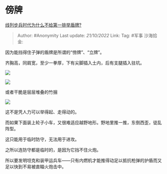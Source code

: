 # 傍牌
[线列步兵时代为什么不给第一排举盾牌?](https://www.zhihu.com/question/490257576/answer/2718122160)

> Author: #Anonymity
> Last update: *21/10/2022*
> Link:
> Tag: #军事
> 沙海拾金:

因为能挡得住子弹的盾牌是所谓的“傍牌”、“立牌”。

齐胸高，同肩宽，至少一拳厚，下有尖脚插入土内，后有支腿插入驻坑。

![](https://pic2.zhimg.com/50/v2-d0e450aa3ba4b1551b6a75b8f98194a4_720w.jpg?source=1940ef5c)

![](https://pic2.zhimg.com/50/v2-1c898eb25467961ad49fb75347fc1b33_720w.jpg?source=1940ef5c)

或者干脆是层层堆叠的竹捆

![](https://pic2.zhimg.com/50/v2-f1836a8d1c67e591c7108d116f4c135e_720w.jpg?source=1940ef5c)

这不是凭人力可以举得起、走得动的。

而如果下面装上轮子小车，又很难适应越野地形。野地里推一推，东倒西歪，徒乱阵型。

这只能用于临时防守，无法用于进攻。

之所以连防守都是临时的，是因为它挡不住火炮。

所以要发明坦克和装甲运兵车——只有内燃机才能推得动足以抵抗枪弹的护盾而又足以快到不易被直瞄火炮击中。

